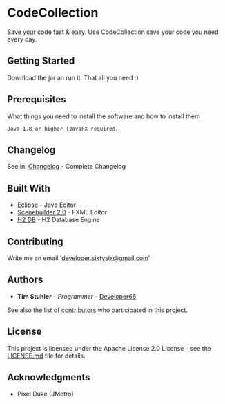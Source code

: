 # CodeCollection

Save your code fast & easy. Use CodeCollection save your code you need every day.

## Getting Started

Download the jar an run it. That all you need :)

## Prerequisites

What things you need to install the software and how to install them

```
Java 1.8 or higher (JavaFX required)
```

## Changelog
See in: [Changelog](https://github.com/Developer66/Code-Collection/blob/master/changelog.txt) - Complete Changelog

## Built With

* [Eclipse](https://www.eclipse.org/) - Java Editor
* [Scenebuilder 2.0](http://www.oracle.com/technetwork/java/javase/downloads/sb2download-2177776.html) - FXML Editor
* [H2 DB](http://www.h2database.com/html/main.html) - H2 Database Engine

## Contributing

Write me an email 'developer.sixtysix@gmail.com'

## Authors

* **Tim Stuhler** - *Programmer* - [Developer66](https://github.com/Developer66)

See also the list of [contributors](https://github.com/Developer66/Code-Collection/graphs/contributors) who participated in this project.

## License

This project is licensed under the Apache License 2.0 License - see the [LICENSE.md](LICENSE.md) file for details.

## Acknowledgments

* Pixel Duke (JMetro)
